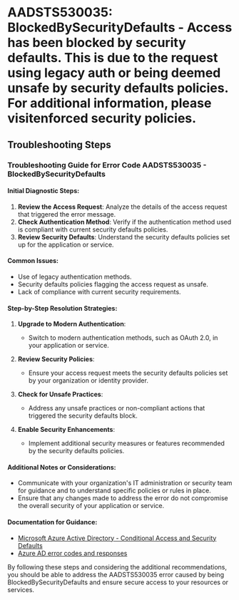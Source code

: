 
# AADSTS530035: BlockedBySecurityDefaults - Access has been blocked by security defaults. This is due to the request using legacy auth or being deemed unsafe by security defaults policies. For additional information, please visitenforced security policies.


## Troubleshooting Steps
### Troubleshooting Guide for Error Code AADSTS530035 - BlockedBySecurityDefaults

#### Initial Diagnostic Steps:
1. **Review the Access Request**: Analyze the details of the access request that triggered the error message.
2. **Check Authentication Method**: Verify if the authentication method used is compliant with current security defaults policies.
3. **Review Security Defaults**: Understand the security defaults policies set up for the application or service.

#### Common Issues:
- Use of legacy authentication methods.
- Security defaults policies flagging the access request as unsafe.
- Lack of compliance with current security requirements.

#### Step-by-Step Resolution Strategies:
1. **Upgrade to Modern Authentication**:
   - Switch to modern authentication methods, such as OAuth 2.0, in your application or service.
   
2. **Review Security Policies**:
   - Ensure your access request meets the security defaults policies set by your organization or identity provider.
   
3. **Check for Unsafe Practices**:
   - Address any unsafe practices or non-compliant actions that triggered the security defaults block.
   
4. **Enable Security Enhancements**:
   - Implement additional security measures or features recommended by the security defaults policies.

#### Additional Notes or Considerations:
- Communicate with your organization's IT administration or security team for guidance and to understand specific policies or rules in place.
- Ensure that any changes made to address the error do not compromise the overall security of your application or service.

#### Documentation for Guidance:
- [Microsoft Azure Active Directory - Conditional Access and Security Defaults](https://docs.microsoft.com/en-us/azure/active-directory/fundamentals/concept-fundamentals-security-defaults)
- [Azure AD error codes and responses](https://docs.microsoft.com/en-us/azure/active-directory/develop/reference-aadsts-error-codes)

By following these steps and considering the additional recommendations, you should be able to address the AADSTS530035 error caused by being BlockedBySecurityDefaults and ensure secure access to your resources or services.